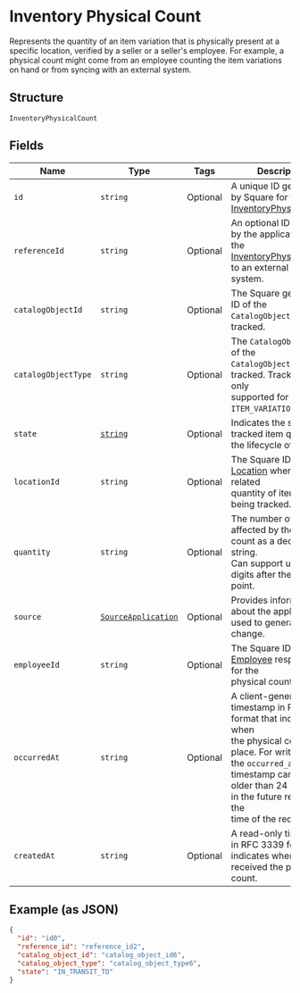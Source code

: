 
# Inventory Physical Count

Represents the quantity of an item variation that is physically present
at a specific location, verified by a seller or a seller's employee. For example,
a physical count might come from an employee counting the item variations on
hand or from syncing with an external system.

## Structure

`InventoryPhysicalCount`

## Fields

| Name | Type | Tags | Description |
|  --- | --- | --- | --- |
| `id` | `string` | Optional | A unique ID generated by Square for the<br>[InventoryPhysicalCount](#type-inventoryphysicalcount). |
| `referenceId` | `string` | Optional | An optional ID provided by the application to tie the<br>[InventoryPhysicalCount](#type-inventoryphysicalcount) to an external<br>system. |
| `catalogObjectId` | `string` | Optional | The Square generated ID of the<br>`CatalogObject` being tracked. |
| `catalogObjectType` | `string` | Optional | The `CatalogObjectType` of the<br>`CatalogObject` being tracked. Tracking is only<br>supported for the `ITEM_VARIATION` type. |
| `state` | [`string`](/doc/models/inventory-state.md) | Optional | Indicates the state of a tracked item quantity in the lifecycle of goods. |
| `locationId` | `string` | Optional | The Square ID of the [Location](#type-location) where the related<br>quantity of items are being tracked. |
| `quantity` | `string` | Optional | The number of items affected by the physical count as a decimal string.<br>Can support up to 5 digits after the decimal point. |
| `source` | [`SourceApplication`](/doc/models/source-application.md) | Optional | Provides information about the application used to generate a change. |
| `employeeId` | `string` | Optional | The Square ID of the [Employee](#type-employee) responsible for the<br>physical count. |
| `occurredAt` | `string` | Optional | A client-generated timestamp in RFC 3339 format that indicates when<br>the physical count took place. For write actions, the `occurred_at`<br>timestamp cannot be older than 24 hours or in the future relative to the<br>time of the request. |
| `createdAt` | `string` | Optional | A read-only timestamp in RFC 3339 format that indicates when Square<br>received the physical count. |

## Example (as JSON)

```json
{
  "id": "id0",
  "reference_id": "reference_id2",
  "catalog_object_id": "catalog_object_id6",
  "catalog_object_type": "catalog_object_type6",
  "state": "IN_TRANSIT_TO"
}
```

